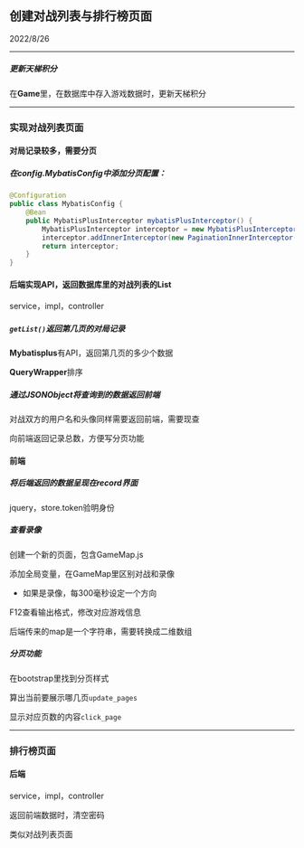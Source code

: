 ## 创建对战列表与排行榜页面

2022/8/26

---------

##### 更新天梯积分

在**Game**里，在数据库中存入游戏数据时，更新天梯积分

--------

### 实现对战列表页面

#### 对局记录较多，需要分页

##### 在config.MybatisConfig中添加分页配置：

```java
@Configuration
public class MybatisConfig {
    @Bean
    public MybatisPlusInterceptor mybatisPlusInterceptor() {
        MybatisPlusInterceptor interceptor = new MybatisPlusInterceptor();
        interceptor.addInnerInterceptor(new PaginationInnerInterceptor(DbType.MYSQL));
        return interceptor;
    }
}
```

#### 后端实现API，返回数据库里的对战列表的List

service，impl，controller

##### `getList()`返回第几页的对局记录

**Mybatisplus**有API，返回第几页的多少个数据

**QueryWrapper**排序

##### 通过JSONObject将查询到的数据返回前端

对战双方的用户名和头像同样需要返回前端，需要现查

向前端返回记录总数，方便写分页功能

#### 前端

##### 将后端返回的数据呈现在record界面

jquery，store.token验明身份

##### 查看录像

创建一个新的页面，包含GameMap.js

添加全局变量，在GameMap里区别对战和录像

- 如果是录像，每300毫秒设定一个方向

F12查看输出格式，修改对应游戏信息

后端传来的map是一个字符串，需要转换成二维数组

##### 分页功能

在bootstrap里找到分页样式

算出当前要展示哪几页`update_pages`

显示对应页数的内容`click_page`

----------------

### 排行榜页面

#### 后端

service，impl，controller

返回前端数据时，清空密码

类似对战列表页面

